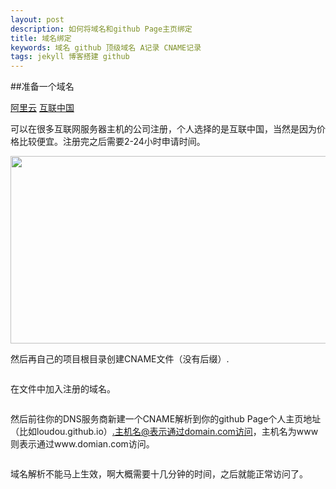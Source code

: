 ```yaml
---
layout: post
description: 如何将域名和github Page主页绑定
title: 域名绑定
keywords: 域名 github 顶级域名 A记录 CNAME记录
tags: jekyll 博客搭建 github
---
```


##准备一个域名

<a href="http://wanwang.aliyun.com/">阿里云</a>
<a href="http://www.veryhost.cn/">互联中国</a>

可以在很多互联网服务器主机的公司注册，个人选择的是互联中国，当然是因为价格比较便宜。注册完之后需要2-24小时申请时间。

<img src="{{ site.url }}/images/loading.gif" data-rsrc="{{ site.url }}/images/post/2015-10-13/1.png" alt="" width="600px" height="300px">

然后再自己的项目根目录创建CNAME文件（没有后缀）.

<img src="{{ site.url }}/images/loading.gif" data-rsrc="{{ site.url }}/images/post/2015-10-13/2.png" alt="">

在文件中加入注册的域名。

<img src="{{ site.url }}/images/loading.gif" data-rsrc="{{ site.url }}/images/post/2015-10-13/3.png" alt="">

然后前往你的DNS服务商新建一个CNAME解析到你的github Page个人主页地址（比如loudou.github.io）.主机名@表示通过domain.com访问，主机名为www则表示通过www.domian.com访问。

<img src="{{ site.url }}/images/loading.gif" data-rsrc="{{ site.url }}/images/post/2015-10-13/4.png" alt="">

域名解析不能马上生效，啊大概需要十几分钟的时间，之后就能正常访问了。